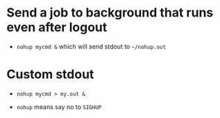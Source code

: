 # Send a job to background that runs even after logout
* `nohup mycmd &` which will send stdout to `~/nohup.out`

# Custom stdout
* `nohup mycmd > my.out &`

- `nohup` means say no to `SIGHUP`
